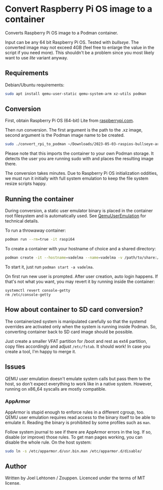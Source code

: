 # Convert Raspberry Pi OS image to a container

Converts Raspberry Pi OS image to a Podman container.

Input can be any 64 bit Raspberry Pi OS. Tested with *bullseye*. The
converted image may not exceed 4GB (feel free to enlarge the value in
the script if you need more). This shouldn't be a problem since you
most likely want to use *lite* variant anyway.

## Requirements

Debian/Ubuntu requirements:

```sh
sudo apt install qemu-user-static qemu-system-arm xz-utils podman
```

## Conversion

First, obtain Raspberry Pi OS (64-bit) Lite from [raspberrypi.com](https://www.raspberrypi.com/software/operating-systems/).

Then run conversion. The first argument is the path to the .xz image,
second argument is the Podman image name to be created.

```sh
sudo ./convert_rpi_to_podman ~/Downloads/2023-05-03-raspios-bullseye-arm64-lite.img.xz raspi64
```

Please note that this imports the container to your own Podman
storage. It detects the user you are running sudo with and places the
resulting image there.

The conversion takes minutes. Due to Raspberry Pi OS initialization
oddities, we must run it initially with full system emulation to keep
the file system resize scripts happy.

## Running the container

During conversion, a static user emulator binary is placed in the
container root filesystem and is automatically used. See
[QemuUserEmulation](https://wiki.debian.org/QemuUserEmulation) for
technical details.

To run a throwaway container:

```sh
podman run --rm=true -it raspi64
```

To create a container with your hostname of choice and a shared directory:

```sh
podman create -it --hostname=vadelma --name=vadelma -v /path/to/share:/mnt/share raspi64
```

To start it, just run `podman start -a vadelma`.

On first run new user is prompted. After user creation, auto login
happens. If that's not what you want, you may revert it by running
inside the container:

```
systemctl revert console-getty
rm /etc/console-getty
```

## How about container to SD card conversion?

The containerized system is manipulated carefully so that the systemd
overrides are activated only when the system is running inside
Podman. So, converting container back to SD card image should be
possible.

Just create a smaller VFAT partition for /boot and rest as ext4
partition, copy files accordingly and adjust `/etc/fstab`. It should
work! In case you create a tool, I'm happy to merge it.

## Issues

QEMU user emulation doesn't emulate system calls but pass them to the host, so
don't expect everything to work like in a native system. However,
running on x86_64 syscalls are mostly compatible.

### AppArmor

AppArmor is stupid enough to enforce rules in a different cgroup,
too. QEMU user emulation requires read access to the binary itself to
be able to emulate it. Reading the binary is prohibited by some
profiles such as `man`.

Follow system journal to see if there are AppArmor errors in the
log. If so, disable (or improve) those rules. To get man pages
working, you can disable the whole rule. On the host system:

```sh
sudo ln -s /etc/apparmor.d/usr.bin.man /etc/apparmor.d/disable/
```

## Author

Written by Joel Lehtonen / Zouppen. Licenced under the terms of MIT license.
